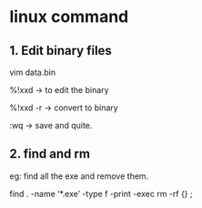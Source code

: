 # linux command
## 1. Edit binary files

 vim data.bin
 
 %!xxd    -> to edit the binary
 
 %!xxd -r -> convert to binary
 
 :wq      -> save and quite.
  
## 2. find and rm

 eg: find all the exe and remove them. 
 
 find . -name ‘*.exe’ -type f -print -exec rm -rf {} ;


